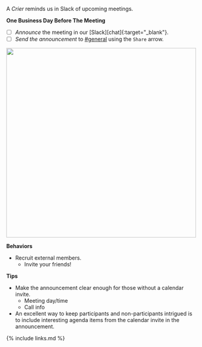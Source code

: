 A _Crier_ reminds us in Slack of upcoming meetings.

**One Business Day Before The Meeting**

* [ ] *Announce* the meeting in our [Slack][chat]{:target="_blank"}.
* [ ] *Send the announcement* to [#general] using the `Share` arrow.

<img src="https://user-images.githubusercontent.com/9609562/220438340-2fed944a-142b-4217-bcae-5c0e0110ed05.png" width="500px" />

**Behaviors**

* Recruit external members.
  * Invite your friends!

**Tips**

* Make the announcement clear enough for those without a calendar invite.
     * Meeting day/time
     * Call info
* An excellent way to keep participants and non-participants intrigued is to include interesting agenda items from the calendar invite in the announcement. 

[#general]: https://app.slack.com/client/T04PXKRM0/C04PXKRN4

{% include links.md %}
